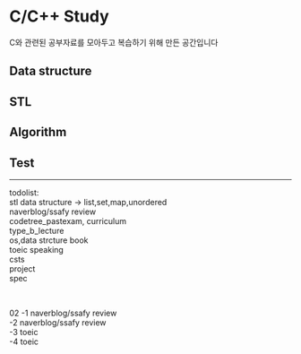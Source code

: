 C/C++ Study
===========
C와 관련된 공부자료를 모아두고 복습하기 위해 만든 공간입니다

## Data structure
## STL
## Algorithm
## Test
-----------
todolist: <br>
stl data structure -> list,set,map,unordered <br>
naverblog/ssafy review <br>
codetree_pastexam, curriculum <br>
type_b_lecture <br>
os,data strcture book <br>
toeic speaking <br>
csts <br>
project <br>
spec <br>

<br>

02
-1 naverblog/ssafy review <br>
-2 naverblog/ssafy review <br>
-3 toeic <br>
-4 toeic <br>
